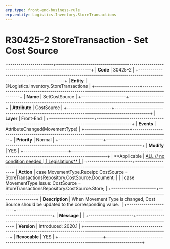 ```yaml
---
erp.type: front-end-business-rule
erp.entity: Logistics.Inventory.StoreTransactions
---
```


# R30425-2 StoreTransaction - Set Cost Source
+----------------------+-----------------------------------------------------------------------------------------------+
| **Code**             | 30425-2                                                                                       |
+----------------------+-----------------------------------------------------------------------------------------------+
| **Entity**           | @Logistics.Inventory.StoreTransactions                                                                              |
+----------------------+-----------------------------------------------------------------------------------------------+
| **Name**             | SetCostSource                                                                                 |
+----------------------+-----------------------------------------------------------------------------------------------+
| **Attribute**        | CostSource                                                                                    |
+----------------------+-----------------------------------------------------------------------------------------------+
| **Layer**            | Front-End                                                                                     |
+----------------------+-----------------------------------------------------------------------------------------------+
| **Events**           | AttributeChanged(MovementType)                                                                |
+----------------------+-----------------------------------------------------------------------------------------------+
| **Priority**         | Normal                                                                                        |
+----------------------+-----------------------------------------------------------------------------------------------+
| **Modify**           | YES                                                                                           |
+----------------------+-----------------------------------------------------------------------------------------------+
| **Applicable         | [ALL // no condition needed                                                                   |
| Legislations**       | ](https://confluence.erp.net/display/techdoc/Country+Specific+Functionality)                  |
+----------------------+-----------------------------------------------------------------------------------------------+
| **Action**           | case MovementType.Receipt: CostSource = StoreTransactionsRepository.CostSource.Document;      |
|                      | case MovementType.Issue: CostSource = StoreTransactionsRepository.CostSource.Store;           |
+----------------------+-----------------------------------------------------------------------------------------------+
| **Description**      | When Movement Type is changed, Cost Source should be updated to the corresponding value.      |
+----------------------+-----------------------------------------------------------------------------------------------+
| **Message**          |                                                                                               |
+----------------------+-----------------------------------------------------------------------------------------------+
| **Version**          | Introduced: 2020.1                                                                            |
+----------------------+-----------------------------------------------------------------------------------------------+
| **Revocable**        | YES                                                                                           |
+----------------------+-----------------------------------------------------------------------------------------------+

  

  

  
